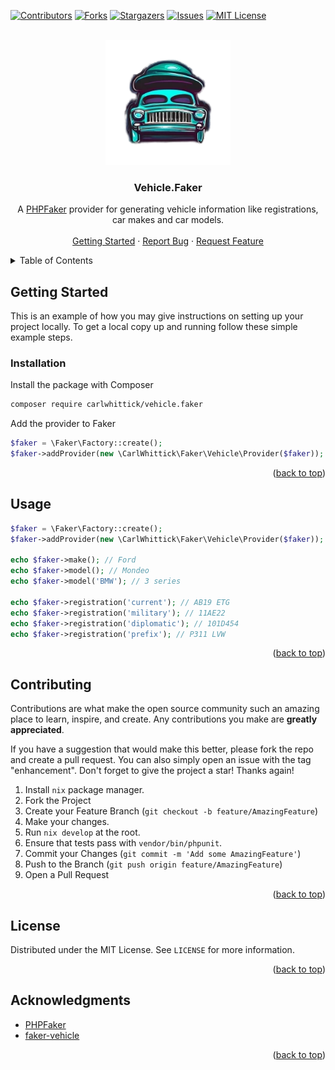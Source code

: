 <!-- Improved compatibility of back to top link: See: https://github.com/othneildrew/Best-README-Template/pull/73 -->
<a name="readme-top"></a>

<!-- PROJECT SHIELDS -->
[![Contributors][contributors-shield]][contributors-url]
[![Forks][forks-shield]][forks-url]
[![Stargazers][stars-shield]][stars-url]
[![Issues][issues-shield]][issues-url]
[![MIT License][license-shield]][license-url]

<br />
<div align="center">
  <a href="https://github.com/carlwhittick/vehicle.faker">
    <img src="images/logo.png" alt="Vehicle.Faker Logo" width="200">
  </a>
  <h3 align="center">Vehicle.Faker</h3>
  <p align="center">
    A <a href="https://fakerphp.github.io/">PHPFaker</a> provider for generating vehicle information like registrations, car makes and car models.
    <!-- <br /> -->
    <!-- <a href="https://github.com/carlwhittick/vehicle.faker"><strong>Explore the docs »</strong></a> -->
    <br />
    <br />
    <a href="#getting-started">Getting Started</a>
    ·
    <a href="https://github.com/carlwhittick/vehicle.faker/issues/new?labels=bug&template=bug-report---.md">Report Bug</a>
    ·
    <a href="https://github.com/carlwhittick/vehicle.faker/issues/new?labels=enhancement&template=feature-request---.md">Request Feature</a>
  </p>
</div>



<!-- TABLE OF CONTENTS -->
<details>
  <summary>Table of Contents</summary>
  <ol>
    <li>
      <a href="#getting-started">Getting Started</a>
      <ul>
        <li><a href="#installation">Installation</a></li>
      </ul>
    </li>
    <li><a href="#usage">Usage</a></li>
    <li><a href="#roadmap">Roadmap</a></li>
    <li><a href="#contributing">Contributing</a></li>
    <li><a href="#license">License</a></li>
    <li><a href="#acknowledgments">Acknowledgments</a></li>
  </ol>
</details>

<!-- GETTING STARTED -->
## Getting Started

This is an example of how you may give instructions on setting up your project locally.
To get a local copy up and running follow these simple example steps.

### Installation

Install the package with Composer
```sh
composer require carlwhittick/vehicle.faker
```

Add the provider to Faker
```php
$faker = \Faker\Factory::create();
$faker->addProvider(new \CarlWhittick\Faker\Vehicle\Provider($faker));
```

<p align="right">(<a href="#readme-top">back to top</a>)</p>


<!-- USAGE EXAMPLES -->
## Usage

```php
$faker = \Faker\Factory::create();
$faker->addProvider(new \CarlWhittick\Faker\Vehicle\Provider($faker));

echo $faker->make(); // Ford
echo $faker->model(); // Mondeo
echo $faker->model('BMW'); // 3 series

echo $faker->registration('current'); // AB19 ETG
echo $faker->registration('military'); // 11AE22 
echo $faker->registration('diplomatic'); // 101D454 
echo $faker->registration('prefix'); // P311 LVW 

```

<p align="right">(<a href="#readme-top">back to top</a>)</p>



<!-- ROADMAP -->
<!-- ## Roadmap -->
<!---->
<!-- - [ ] Feature 1 -->
<!-- - [ ] Feature 2 -->
<!-- - [ ] Feature 3 -->
<!--     - [ ] Nested Feature -->
<!---->
<!-- See the [open issues](https://github.com/carlwhittick/vehicle.faker/issues) for a full list of proposed features (and known issues). -->
<!---->
<!-- <p align="right">(<a href="#readme-top">back to top</a>)</p> -->



<!-- CONTRIBUTING -->
## Contributing

Contributions are what make the open source community such an amazing place to learn, inspire, and create. Any contributions you make are **greatly appreciated**.

If you have a suggestion that would make this better, please fork the repo and create a pull request. You can also simply open an issue with the tag "enhancement".
Don't forget to give the project a star! Thanks again!

1. Install `nix` package manager.
2. Fork the Project
3. Create your Feature Branch (`git checkout -b feature/AmazingFeature`)
4. Make your changes.
5. Run `nix develop` at the root.
6. Ensure that tests pass with `vendor/bin/phpunit`.
7. Commit your Changes (`git commit -m 'Add some AmazingFeature'`)
8. Push to the Branch (`git push origin feature/AmazingFeature`)
9. Open a Pull Request

<p align="right">(<a href="#readme-top">back to top</a>)</p>



<!-- LICENSE -->
## License

Distributed under the MIT License. See `LICENSE` for more information.

<p align="right">(<a href="#readme-top">back to top</a>)</p>



<!-- ACKNOWLEDGMENTS -->
## Acknowledgments

* [PHPFaker](https://fakerphp.github.io/)
* [faker-vehicle](https://github.com/mattwells/faker-vehicle)

<p align="right">(<a href="#readme-top">back to top</a>)</p>



<!-- MARKDOWN LINKS & IMAGES -->
<!-- https://www.markdownguide.org/basic-syntax/#reference-style-links -->
[contributors-shield]: https://img.shields.io/github/contributors/carlwhittick/vehicle.faker.svg?style=for-the-badge
[contributors-url]: https://github.com/carlwhittick/vehicle.faker/graphs/contributors
[forks-shield]: https://img.shields.io/github/forks/carlwhittick/vehicle.faker.svg?style=for-the-badge
[forks-url]: https://github.com/carlwhittick/vehicle.faker/network/members
[stars-shield]: https://img.shields.io/github/stars/carlwhittick/vehicle.faker.svg?style=for-the-badge
[stars-url]: https://github.com/carlwhittick/vehicle.faker/stargazers
[issues-shield]: https://img.shields.io/github/issues/carlwhittick/vehicle.faker.svg?style=for-the-badge
[issues-url]: https://github.com/carlwhittick/vehicle.faker/issues
[license-shield]: https://img.shields.io/github/license/carlwhittick/vehicle.faker.svg?style=for-the-badge
[license-url]: https://github.com/carlwhittick/vehicle.faker/blob/master/LICENSE
[linkedin-shield]: https://img.shields.io/badge/-LinkedIn-black.svg?style=for-the-badge&logo=linkedin&colorB=555
[linkedin-url]: https://linkedin.com/in/linkedin_username

